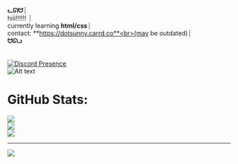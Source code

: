 **ᓚᘏᗢ**┊<br>hiii!!!!!! ┊ <br>currently learning **html/css**┊ <br>contact: **https://dotsunny.carrd.co**<br>(may be outdated)┊ <br>**ᗢᘏᓗ**<br><br><br>[![Discord Presence](https://lanyard.cnrad.dev/api/851127356595634196)](https://discord.com/users/851127356595634196)<br>![Alt text](https://spotify-recently-played-readme.vercel.app/api?user=flqfl8x1epum63o703h66qvv6)<br>


#  GitHub Stats:
![](https://github-readme-stats.vercel.app/api?username=dotsunnyy&theme=dark&hide_border=false&include_all_commits=false&count_private=false)<br/>
![](https://github-readme-streak-stats.herokuapp.com/?user=dotsunnyy&theme=dark&hide_border=false)<br/>
![](https://github-readme-stats.vercel.app/api/top-langs/?username=dotsunnyy&theme=dark&hide_border=false&include_all_commits=false&count_private=false&layout=compact)

---
[![](https://visitcount.itsvg.in/api?id=dotsunnyy&icon=0&color=0)](https://visitcount.itsvg.in)
